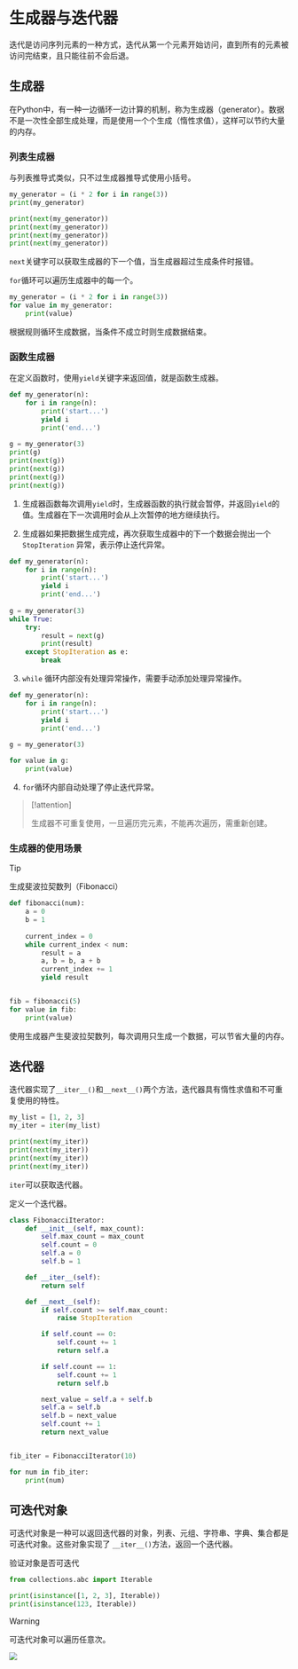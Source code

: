# 生成器与迭代器

迭代是访问序列元素的一种方式，迭代从第一个元素开始访问，直到所有的元素被访问完结束，且只能往前不会后退。

## 生成器

在Python中，有一种一边循环一边计算的机制，称为生成器（generator）。数据不是一次性全部生成处理，而是使用一个个生成（惰性求值），这样可以节约大量的内存。

### 列表生成器

与列表推导式类似，只不过生成器推导式使用小括号。

```python
my_generator = (i * 2 for i in range(3))
print(my_generator)

print(next(my_generator))
print(next(my_generator))
print(next(my_generator))
print(next(my_generator))
```

`next`关键字可以获取生成器的下一个值，当生成器超过生成条件时报错。

`for`循环可以遍历生成器中的每一个。

```py
my_generator = (i * 2 for i in range(3))
for value in my_generator:
    print(value)
```

根据规则循环生成数据，当条件不成立时则生成数据结束。

### 函数生成器

在定义函数时，使用`yield`关键字来返回值，就是函数生成器。

```python
def my_generator(n):
    for i in range(n):
        print('start...')
        yield i
        print('end...')
        
g = my_generator(3)
print(g)
print(next(g))
print(next(g))
print(next(g))
print(next(g))
```

1. 生成器函数每次调用`yield`时，生成器函数的执行就会暂停，并返回`yield`的值。生成器在下一次调用时会从上次暂停的地方继续执行。

2. 生成器如果把数据生成完成，再次获取生成器中的下一个数据会抛出一个 `StopIteration` 异常，表示停止迭代异常。

```python
def my_generator(n):
    for i in range(n):
        print('start...')
        yield i
        print('end...')
        
g = my_generator(3)
while True:
    try:
        result = next(g)
        print(result)
    except StopIteration as e:
        break
```

3. `while` 循环内部没有处理异常操作，需要手动添加处理异常操作。

```python
def my_generator(n):
    for i in range(n):
        print('start...')
        yield i
        print('end...')
        
g = my_generator(3)

for value in g:
    print(value)
```

4. `for`循环内部自动处理了停止迭代异常。

> [!attention]
>
> 生成器不可重复使用，一旦遍历完元素，不能再次遍历，需重新创建。

### 生成器的使用场景

> [!tip]
>
> 生成斐波拉契数列（Fibonacci）

```python
def fibonacci(num):
    a = 0
    b = 1
    
    current_index = 0
    while current_index < num:
        result = a
        a, b = b, a + b
        current_index += 1
        yield result


fib = fibonacci(5)
for value in fib:
    print(value)
```

使用生成器产生斐波拉契数列，每次调用只生成一个数据，可以节省大量的内存。

## 迭代器

迭代器实现了`__iter__()`和`__next__()`两个方法，迭代器具有惰性求值和不可重复使用的特性。

```python
my_list = [1, 2, 3]
my_iter = iter(my_list)

print(next(my_iter))  
print(next(my_iter))  
print(next(my_iter))  
print(next(my_iter))  
```

`iter`可以获取迭代器。

定义一个迭代器。

```python
class FibonacciIterator:
    def __init__(self, max_count):
        self.max_count = max_count  
        self.count = 0              
        self.a = 0                  
        self.b = 1                  

    def __iter__(self):
        return self

    def __next__(self):
        if self.count >= self.max_count:
            raise StopIteration     

        if self.count == 0:
            self.count += 1
            return self.a          

        if self.count == 1:
            self.count += 1
            return self.b           

        next_value = self.a + self.b
        self.a = self.b
        self.b = next_value
        self.count += 1
        return next_value           


fib_iter = FibonacciIterator(10) 

for num in fib_iter:
    print(num)
```

## 可迭代对象

可迭代对象是一种可以返回迭代器的对象，列表、元组、字符串、字典、集合都是可迭代对象。这些对象实现了 `__iter__()`方法，返回一个迭代器。

验证对象是否可迭代

```python
from collections.abc import Iterable

print(isinstance([1, 2, 3], Iterable)) 
print(isinstance(123, Iterable)) 
```

> [!warning]
>
> 可迭代对象可以遍历任意次。

<img src="https://raw.githubusercontent.com/hughxusu/lesson-py/developing/_images/base/2177978-20201018205525401-1392476113.png" style="zoom:90%;" />